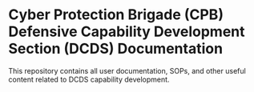 # Cyber Protection Brigade (CPB) Defensive Capability Development Section (DCDS) Documentation

This repository contains all user documentation, SOPs, and other useful content
related to DCDS capability development.
